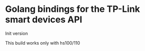# Golang bindings for the TP-Link smart devices API
Init version

This build works only with hs100/110